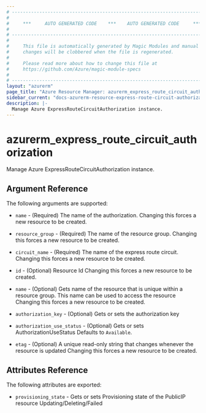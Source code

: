 ```yaml
---
# ----------------------------------------------------------------------------
#
#     ***     AUTO GENERATED CODE    ***    AUTO GENERATED CODE     ***
#
# ----------------------------------------------------------------------------
#
#     This file is automatically generated by Magic Modules and manual
#     changes will be clobbered when the file is regenerated.
#
#     Please read more about how to change this file at
#     https://github.com/Azure/magic-module-specs
#
# ----------------------------------------------------------------------------
layout: "azurerm"
page_title: "Azure Resource Manager: azurerm_express_route_circuit_authorization"
sidebar_current: "docs-azurerm-resource-express-route-circuit-authorization"
description: |-
  Manage Azure ExpressRouteCircuitAuthorization instance.
---
```


# azurerm_express_route_circuit_authorization

Manage Azure ExpressRouteCircuitAuthorization instance.


## Argument Reference

The following arguments are supported:

* `name` - (Required) The name of the authorization. Changing this forces a new resource to be created.

* `resource_group` - (Required) The name of the resource group. Changing this forces a new resource to be created.

* `circuit_name` - (Required) The name of the express route circuit. Changing this forces a new resource to be created.

* `id` - (Optional) Resource Id Changing this forces a new resource to be created.

* `name` - (Optional) Gets name of the resource that is unique within a resource group. This name can be used to access the resource Changing this forces a new resource to be created.

* `authorization_key` - (Optional) Gets or sets the authorization key

* `authorization_use_status` - (Optional) Gets or sets AuthorizationUseStatus Defaults to `Available`.

* `etag` - (Optional) A unique read-only string that changes whenever the resource is updated Changing this forces a new resource to be created.

## Attributes Reference

The following attributes are exported:

* `provisioning_state` - Gets or sets Provisioning state of the PublicIP resource Updating/Deleting/Failed
